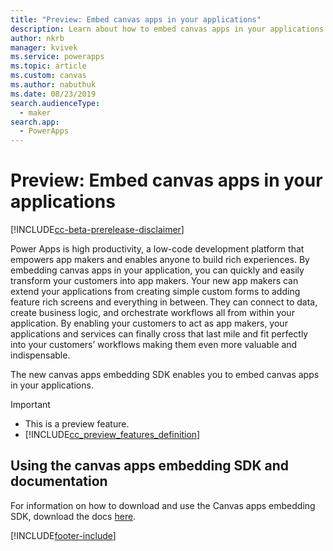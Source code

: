 ```yaml
---
title: "Preview: Embed canvas apps in your applications"
description: Learn about how to embed canvas apps in your applications using the new embedding SDK in Power Apps.
author: nkrb
manager: kvivek
ms.service: powerapps
ms.topic: article
ms.custom: canvas
ms.author: nabuthuk
ms.date: 08/23/2019
search.audienceType: 
  - maker
search.app: 
  - PowerApps
---
```


# Preview: Embed canvas apps in your applications

[!INCLUDE[cc-beta-prerelease-disclaimer](../../includes/cc-beta-prerelease-disclaimer.md)]

Power Apps is high productivity, a low-code development platform that empowers app makers and enables anyone to build rich experiences. By embedding canvas apps in your application, you can quickly and easily transform your customers into app makers. Your new app makers can extend your applications from creating simple custom forms to adding feature rich screens and everything in between. They can connect to data, create business logic, and orchestrate workflows all from within your application. By enabling your customers to act as app makers, your applications and services can finally cross that last mile and fit perfectly into your customers’ workflows making them even more valuable and indispensable.

The new canvas apps embedding SDK enables you to embed canvas apps in your applications. 

> [!IMPORTANT]
> - This is a preview feature.
> - [!INCLUDE[cc_preview_features_definition](../../includes/cc-preview-features-definition.md)] 

## Using the canvas apps embedding SDK and documentation

For information on how to download and use the Canvas apps embedding SDK, download the docs [here](https://download.microsoft.com/download/e/6/0/e605470b-c6f4-461c-92e7-936091bf7e3c/CanvasApps-Embedding-SDK-PublicPreview.pdf).





[!INCLUDE[footer-include](../../includes/footer-banner.md)]